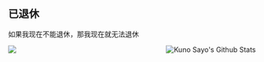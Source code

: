 ## 已退休
如果我现在不能退休，那我现在就无法退休

![](https://github-readme-stats.vercel.app/api?username=dongzhuo375&show_icons=true)
<img src="https://github-readme-stats.vercel.app/api/top-langs/?username=dongzhuo375&layout=compact&hide_border=true" align="right" alt="Kuno Sayo's Github Stats" />  

